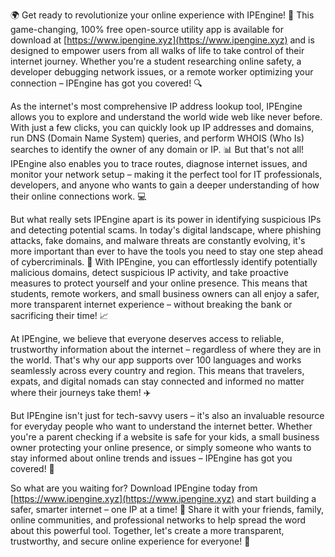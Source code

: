 🌍️ Get ready to revolutionize your online experience with IPEngine! 🚀 This game-changing, 100% free open-source utility app is available for download at [https://www.ipengine.xyz](https://www.ipengine.xyz) and is designed to empower users from all walks of life to take control of their internet journey. Whether you're a student researching online safety, a developer debugging network issues, or a remote worker optimizing your connection – IPEngine has got you covered! 🔍️

As the internet's most comprehensive IP address lookup tool, IPEngine allows you to explore and understand the world wide web like never before. With just a few clicks, you can quickly look up IP addresses and domains, run DNS (Domain Name System) queries, and perform WHOIS (Who Is) searches to identify the owner of any domain or IP. 📊 But that's not all! IPEngine also enables you to trace routes, diagnose internet issues, and monitor your network setup – making it the perfect tool for IT professionals, developers, and anyone who wants to gain a deeper understanding of how their online connections work. 💻

But what really sets IPEngine apart is its power in identifying suspicious IPs and detecting potential scams. In today's digital landscape, where phishing attacks, fake domains, and malware threats are constantly evolving, it's more important than ever to have the tools you need to stay one step ahead of cybercriminals. 🚨 With IPEngine, you can effortlessly identify potentially malicious domains, detect suspicious IP activity, and take proactive measures to protect yourself and your online presence. This means that students, remote workers, and small business owners can all enjoy a safer, more transparent internet experience – without breaking the bank or sacrificing their time! 📈

At IPEngine, we believe that everyone deserves access to reliable, trustworthy information about the internet – regardless of where they are in the world. That's why our app supports over 100 languages and works seamlessly across every country and region. This means that travelers, expats, and digital nomads can stay connected and informed no matter where their journeys take them! ✈️

But IPEngine isn't just for tech-savvy users – it's also an invaluable resource for everyday people who want to understand the internet better. Whether you're a parent checking if a website is safe for your kids, a small business owner protecting your online presence, or simply someone who wants to stay informed about online trends and issues – IPEngine has got you covered! 👫

So what are you waiting for? Download IPEngine today from [https://www.ipengine.xyz](https://www.ipengine.xyz) and start building a safer, smarter internet – one IP at a time! 🌟 Share it with your friends, family, online communities, and professional networks to help spread the word about this powerful tool. Together, let's create a more transparent, trustworthy, and secure online experience for everyone! 💪